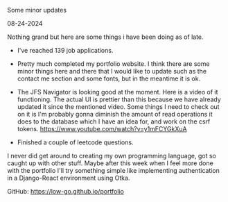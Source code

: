 Some minor updates

08-24-2024

Nothing grand but here are some things i have been doing as of late. 

* I've reached 139 job applications.

* Pretty much completed my portfolio website. I think there are some minor things here and there that I would like to update such as the contact me section and some fonts, but in the meantime it is ok.

* The JFS Navigator is looking good at the moment. 
Here is a video of it functioning. The actual UI is prettier than this because we have already updated it since the mentioned video. Some things I need to check out on it is I'm probably gonna diminish the amount of read operations it does to the database which I have an idea for, and work on the csrf tokens. 
https://www.youtube.com/watch?v=y1mFCYGkXuA

* Finished a couple of leetcode questions. 

I never did get around to creating my own programming language, got so caught up with other stuff. Maybe after this week when I feel more done with the portfolio I'll try something simple like implementing authentication in a Django-React environment using Otka.


GitHub: https://low-go.github.io/portfolio
